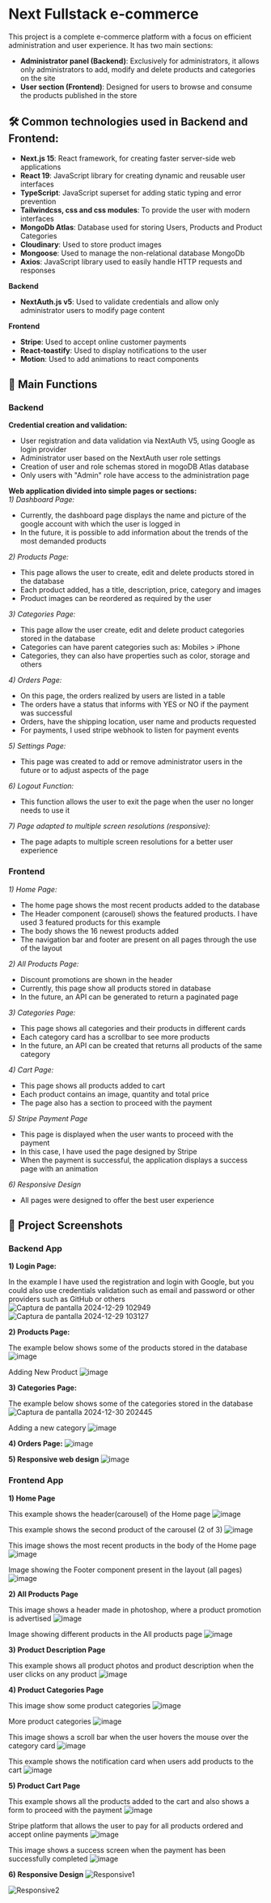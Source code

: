 # Next Fullstack e-commerce

This project is a complete e-commerce platform with a focus on efficient administration and user experience. It has two main sections:
- **Administrator panel (Backend)**: Exclusively for administrators, it allows only administrators to add, modify and delete products and categories on the site
- **User section (Frontend)**: Designed for users to browse and consume the products published in the store

## 🛠️ Common technologies used in Backend and Frontend:
- **Next.js 15**: React framework, for creating faster server-side web applications
- **React 19**: JavaScript library for creating dynamic and reusable user interfaces
- **TypeScript**: JavaScript superset for adding static typing and error prevention
- **Tailwindcss, css and css modules**: To provide the user with modern interfaces
- **MongoDb Atlas**: Database used for storing Users, Products and Product Categories
- **Cloudinary**: Used to store product images
- **Mongoose**: Used to manage the non-relational database MongoDb
- **Axios**: JavaScript library used to easily handle HTTP requests and responses

**Backend**
- **NextAuth.js v5**: Used to validate credentials and allow only administrator users to modify page content

**Frontend**
- **Stripe**: Used to accept online customer payments
- **React-toastify**: Used to display notifications to the user
- **Motion**: Used to add animations to react components

## 🚀 Main Functions
### Backend

**Credential creation and validation:**
- User registration and data validation via NextAuth V5, using Google as login provider
- Administrator user based on the NextAuth user role settings
- Creation of user and role schemas stored in mogoDB Atlas database
- Only users with "Admin" role have access to the administration page

**Web application divided into simple pages or sections:** <br/>
*1) Dashboard Page:*
- Currently, the dashboard page displays the name and picture of the google account with which the user is logged in
- In the future, it is possible to add information about the trends of the most demanded products

*2) Products Page:*
- This page allows the user to create, edit and delete products stored in the database
- Each product added, has a title, description, price, category and images
- Product images can be reordered as required by the user

*3) Categories Page:*
- This page allow the user create, edit and delete product categories stored in the database
- Categories can have parent categories such as: Mobiles > iPhone
- Categories, they can also have properties such as color, storage and others

*4) Orders Page:*
- On this page, the orders realized by users are listed in a table
- The orders have a status that informs with YES or NO if the payment was successful
- Orders, have the shipping location, user name and products requested
- For payments, I used stripe webhook to listen for payment events

*5) Settings Page:*
- This page was created to add or remove administrator users in the future or to adjust aspects of the page

*6) Logout Function:*
- This function allows the user to exit the page when the user no longer needs to use it

*7) Page adapted to multiple screen resolutions (responsive):*
- The page adapts to multiple screen resolutions for a better user experience

### Frontend

*1) Home Page:*
- The home page shows the most recent products added to the database
- The Header component (carousel) shows the featured products. I have used 3 featured products for this example
- The body shows the 16 newest products added
- The navigation bar and footer are present on all pages through the use of the layout

*2) All Products Page:*
- Discount promotions are shown in the header
- Currently, this page show all products stored in database
- In the future, an API can be generated to return a paginated page

*3) Categories Page:*
- This page shows all categories and their products in different cards
- Each category card has a scrollbar to see more products
- In the future, an API can be created that returns all products of the same category

*4) Cart Page:*
- This page shows all products added to cart
- Each product contains an image, quantity and total price
- The page also has a section to proceed with the payment

*5) Stripe Payment Page*
- This page is displayed when the user wants to proceed with the payment
- In this case, I have used the page designed by Stripe
- When the payment is successful, the application displays a success page with an animation

*6) Responsive Design*
- All pages were designed to offer the best user experience

## 📸 Project Screenshots
### Backend App
**1) Login Page:**

In the example I have used the registration and login with Google, but you could also use credentials validation such as email and password or other providers such as GitHub or others
![Captura de pantalla 2024-12-29 102949](https://github.com/user-attachments/assets/54080ce7-de5f-4183-953c-015714dea98c)
![Captura de pantalla 2024-12-29 103127](https://github.com/user-attachments/assets/c7549622-619f-4711-8faf-4e5219fa2903)

**2) Products Page:**

The example below shows some of the products stored in the database
![image](https://github.com/user-attachments/assets/a25616c2-e632-4035-b70e-0a6f1fb5a335)

Adding New Product
![image](https://github.com/user-attachments/assets/da7c04b2-c04e-4249-a862-d05632647d70)

**3) Categories Page:**

The example below shows some of the categories stored in the database
![Captura de pantalla 2024-12-30 202445](https://github.com/user-attachments/assets/e111c115-c19a-4856-bd1d-2aad63eea172)

Adding a new category
![image](https://github.com/user-attachments/assets/dc5903e9-c916-4d08-9f0a-c8ec310bd1f1)

**4) Orders Page:**
![image](https://github.com/user-attachments/assets/6097c882-28eb-4a4b-85b8-406c88df098a)

**5) Responsive web design**
![image](https://github.com/user-attachments/assets/dbdb97c7-747e-42ad-b9ec-680bff4f87ed)

### Frontend App

**1) Home Page** 

This example shows the header(carousel) of the Home page
![image](https://github.com/user-attachments/assets/e9004dbb-1c72-4bfc-9439-e6139fcd28a7)

This example shows the second product of the carousel (2 of 3)
![image](https://github.com/user-attachments/assets/262ea975-baea-4e1a-b7a3-6aa8ba178ddb)

This image shows the most recent products in the body of the Home page
![image](https://github.com/user-attachments/assets/0df28ca9-9da1-4460-95dd-f178049b5914)

Image showing the Footer component present in the layout (all pages)
![image](https://github.com/user-attachments/assets/01bf54a4-9f4e-47e2-9ee4-67ab8f7b13c5)

**2) All Products Page** 

This image shows a header made in photoshop, where a product promotion is advertised
![image](https://github.com/user-attachments/assets/60d48bcf-865f-48d4-b06f-5f8debfa0e6b)

Image showing different products in the All products page
![image](https://github.com/user-attachments/assets/8fdb79d8-dd71-4d38-b82f-fd6d10c015a3)

**3) Product Description Page** 

This example shows all product photos and product description when the user clicks on any product
![image](https://github.com/user-attachments/assets/4ca107b1-db1b-4e3e-91ac-6b4c2e9da4ea)

**4) Product Categories Page** 

This image show some product categories
![image](https://github.com/user-attachments/assets/79060ea1-6a78-48e4-9986-b6f8cec39cf9)

More product categories
![image](https://github.com/user-attachments/assets/9f19207e-4779-4bb6-8db3-40b086c34cdf)

This image shows a scroll bar when the user hovers the mouse over the category card
![image](https://github.com/user-attachments/assets/7d73d6b7-1c33-46c0-8671-dec01dbdb9e3)

This example shows the notification card when users add products to the cart
![image](https://github.com/user-attachments/assets/9218435c-79e0-4351-9efe-900d1d808685)

**5) Product Cart Page** 

This example shows all the products added to the cart and also shows a form to proceed with the payment
![image](https://github.com/user-attachments/assets/1fc99b76-b771-46d7-b47b-5204ffb6e002)

Stripe platform that allows the user to pay for all products ordered and accept online payments
![image](https://github.com/user-attachments/assets/a0f9f6d5-5f20-46e7-9d38-92745ea16ee2)

This image shows a success screen when the payment has been successfully completed
![image](https://github.com/user-attachments/assets/3633f397-682f-4cac-9201-c5d89145a68c)

**6) Responsive Design** 
![Responsive1](https://github.com/user-attachments/assets/10e098e0-d52c-4cc5-8c10-03dedf8b7cbb)

![Responsive2](https://github.com/user-attachments/assets/4bca94bc-ea51-4e00-9bec-1a384549bb8c)



